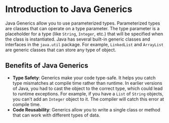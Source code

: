 # Introduction to Java Generics

Java Generics allow you to use parameterized types. Parameterized types are classes that can operate on a type 
parameter. The type parameter is a placeholder for a type (like `String`, `Integer`, etc.) that will be specified 
when the class is instantiated. Java has several built-in generic classes and interfaces in the `java.util` package. 
For example, `LinkedList` and `ArrayList` are generic classes that can store any type of object.

## Benefits of Java Generics

- **Type Safety**: Generics make your code type-safe. It helps you catch type mismatches at compile time rather than 
  runtime. In earlier versions of Java, you had to cast the object to the correct type, which could lead to runtime 
  exceptions. For example, if you have a `List` of `String` objects, you can't add an `Integer` object to it. The 
  compiler will catch this error at compile time.
- **Code Reusability**: Generics allow you to write a single class or method that can work with different types of 
  data.